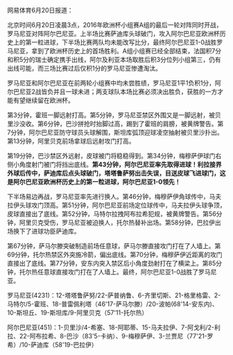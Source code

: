 网易体育6月20日报道：

北京时间6月20日凌晨3点，2016年欧洲杯小组赛A组的最后一轮对阵同时开战，罗马尼亚对阵阿尔巴尼亚。上半场比赛萨迪库头球破门，攻入阿尔巴尼亚欧洲杯历史上的第一粒进球，下半场比赛两队均未能改写比分，最终阿尔巴尼亚1-0战胜罗马尼亚，拿到了欧洲杯历史上的首场胜利。A组小组赛已经全部结束，法国积7分和积5分的瑞士确定携手出线，阿尔及利亚本场取胜后积3分位列小组第三，仍有出线可能，而三场比赛过后仅积1分的罗马尼亚惨遭淘汰。

罗马尼亚和阿尔巴尼亚在前两轮小组赛中均未尝胜绩，罗马尼亚1平1负积1分，阿尔巴尼亚2战皆负并且一球未进；两支球队本场比赛必须决出胜负，获胜的一方才能有望继续留在欧洲杯。

第3分钟，霍班一脚远射打高。第5分钟，罗马尼亚禁区外围又是一脚远射，被贝里沙没收。第6分钟，巴沙拼抢时抬脚过高，踢到了霍班的肩膀，被黄牌警告。第7分钟，阿尔巴尼亚防守球员头球解围，斯坦库弧顶迎球凌空抽射被贝里沙扑出。第13分钟，阿里贝克前场拿球后远射攻门打高。

第19分钟，巴沙禁区外远射，皮球被门将稳稳得到。第34分钟，梅穆萨伊球门右侧小角度射门被门将挡出底线。**第43分钟，阿尔巴尼亚率先取得进球！利拉接界外球后传中，萨迪库后点头球破门，塔塔鲁萨努出击失误，目送皮球飞进球门，这是阿尔巴尼亚欧洲杯历史上的第一粒进球，阿尔巴尼亚1-0领先！**

下半场易边再战，罗马尼亚率先进行换人。第46分钟，梅穆萨伊角球传中，马夫拉伊头球攻门顶高。第51分钟，阿尔巴尼亚前场定位球传中，马夫拉伊头球争顶，皮球直接出了底线。第52分钟，马特尔拉拽阿布拉希犯规，被黄牌警告。第56分钟，阿里贝克受伤，罗马尼亚被迫换人，托尔热替补出场。第58分钟，巴拉伊出场换下了进球功臣萨迪库。

第67分钟，萨马尔滕突破制造前场任意球，萨马尔滕直接攻门打在了人墙上。第69分钟，托尔热禁区外突施冷箭，偏出底线。第70分钟，梅穆萨伊近距离的攻门直接出了底线。第77分钟，安东内突入禁区后小角度劲射打在了横梁上。第85分钟，托尔热任意球直接攻门打在了人墙上。最终，阿尔巴尼亚1-0战胜了罗马尼亚。

罗马尼亚(4231)：12-塔塔鲁萨努/22-萨普纳鲁、6-齐里切斯、21-格里格雷、2-马特尔/5-霍班、18-普雷佩利塔（46'17-萨马尔滕）/20-波帕(68'14-安东内)、10-斯坦丘、19-斯坦库/9-阿里贝克（57'11-托尔热）

阿尔巴尼亚(451)：1-贝里沙/4-希塞、18-阿耶蒂、15-马夫拉伊、7-阿戈利/2-利拉、22-阿布拉希、8-巴沙（83'5-卡纳）、9-梅穆萨伊、3-兰贾尼（77'21-罗希）/10-萨迪库（58'19-巴拉伊）

